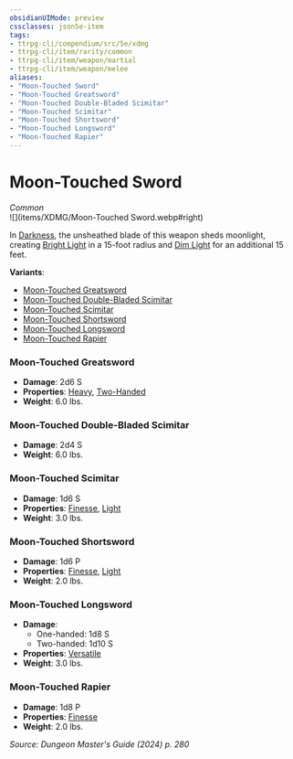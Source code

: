 ```yaml
---
obsidianUIMode: preview
cssclasses: json5e-item
tags:
- ttrpg-cli/compendium/src/5e/xdmg
- ttrpg-cli/item/rarity/common
- ttrpg-cli/item/weapon/martial
- ttrpg-cli/item/weapon/melee
aliases: 
- "Moon-Touched Sword"
- "Moon-Touched Greatsword"
- "Moon-Touched Double-Bladed Scimitar"
- "Moon-Touched Scimitar"
- "Moon-Touched Shortsword"
- "Moon-Touched Longsword"
- "Moon-Touched Rapier"
---
```

# Moon-Touched Sword
*Common*  
![](items/XDMG/Moon-Touched Sword.webp#right)  


In [Darkness](3-Compendium/CLI/rules/variant-rules/darkness-xphb.md), the unsheathed blade of this weapon sheds moonlight, creating [Bright Light](bright-light-xphb.md) in a 15-foot radius and [Dim Light](dim-light-xphb.md) for an additional 15 feet.

**Variants**:
- [Moon-Touched Greatsword](#Moon-Touched%20Greatsword)
- [Moon-Touched Double-Bladed Scimitar](#Moon-Touched%20Double-Bladed%20Scimitar)
- [Moon-Touched Scimitar](#Moon-Touched%20Scimitar)
- [Moon-Touched Shortsword](#Moon-Touched%20Shortsword)
- [Moon-Touched Longsword](#Moon-Touched%20Longsword)
- [Moon-Touched Rapier](#Moon-Touched%20Rapier)

### Moon-Touched Greatsword

- **Damage**: 2d6 S
- **Properties**: [Heavy](item-properties.md#Heavy), [Two-Handed](item-properties.md#Two-Handed)
- **Weight**: 6.0 lbs.

### Moon-Touched Double-Bladed Scimitar

- **Damage**: 2d4 S
- **Weight**: 6.0 lbs.

### Moon-Touched Scimitar

- **Damage**: 1d6 S
- **Properties**: [Finesse](item-properties.md#Finesse), [Light](item-properties.md#Light)
- **Weight**: 3.0 lbs.

### Moon-Touched Shortsword

- **Damage**: 1d6 P
- **Properties**: [Finesse](item-properties.md#Finesse), [Light](item-properties.md#Light)
- **Weight**: 2.0 lbs.

### Moon-Touched Longsword

- **Damage**:
  - One-handed: 1d8 S
  - Two-handed: 1d10 S
- **Properties**: [Versatile](item-properties.md#Versatile)
- **Weight**: 3.0 lbs.

### Moon-Touched Rapier

- **Damage**: 1d8 P
- **Properties**: [Finesse](item-properties.md#Finesse)
- **Weight**: 2.0 lbs.


*Source: Dungeon Master's Guide (2024) p. 280*